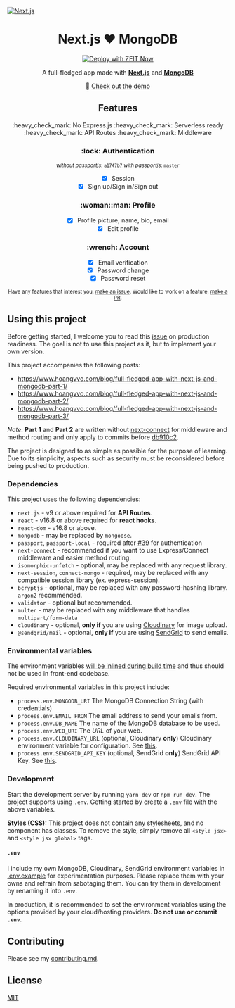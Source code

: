[![Next.js](https://assets.zeit.co/image/upload/v1538361091/repositories/next-js/next-js.png)](https://nextjs.org)

<h1 align="center">Next.js ❤️ MongoDB</h1>

<div align="center">
  
[![Deploy with ZEIT Now](https://zeit.co/button)](https://zeit.co/new/project?template=https://github.com/zeit/now/tree/master/examples/gatsby)

A full-fledged app made with [**Next.js**](https://github.com/zeit/next.js/) and [**MongoDB**](https://www.mongodb.com/)

:rocket: [Check out the demo](https://nextjs-mongodb-app.hoangvvo.now.sh/)

</div>

<h2 align="center">Features</h2>

<p align="center">:heavy_check_mark: No Express.js :heavy_check_mark: Serverless ready :heavy_check_mark: API Routes :heavy_check_mark: Middleware</p>

<h3 align="center">:lock: Authentication</h3>

<div align="center">

<sup align="center">*without passportjs*: [`a1747b7`](https://github.com/hoangvvo/nextjs-mongodb-app/commit/c36c5826f691032803760b5404ccec3446575504) *with passportjs*: `master`</sup>

- [x] Session
- [x] Sign up/Sign in/Sign out

</div>

<h3 align="center">:woman::man: Profile</h3>

<div align="center">

- [x] Profile picture, name, bio, email
- [x] Edit profile

</div>

<h3 align="center">:wrench: Account</h3>

<div align="center">

- [x] Email verification
- [x] Password change
- [x] Password reset

</div>

<div align="center">
  
<sup>Have any features that interest you, [make an issue](https://github.com/hoangvvo/nextjs-mongodb-app/issues). Would like to work on a feature, [make a PR](https://github.com/hoangvvo/nextjs-mongodb-app/pulls).<sup>
  
</div>

## Using this project

Before getting started, I welcome you to read this [issue](https://github.com/hoangvvo/nextjs-mongodb-app/issues/13) on production readiness. The goal is not to use this project as it, but to implement your own version.

This project accompanies the following posts:

- https://www.hoangvvo.com/blog/full-fledged-app-with-next-js-and-mongodb-part-1/
- https://www.hoangvvo.com/blog/full-fledged-app-with-next-js-and-mongodb-part-2/
- https://www.hoangvvo.com/blog/full-fledged-app-with-next-js-and-mongodb-part-3/

*Note*: **Part 1** and **Part 2** are written without [next-connect](https://www.npmjs.com/package/next-connect) for middleware and method routing and only apply to commits before [db910c2](https://github.com/hoangvvo/nextjs-mongodb-app/tree/db910c259adb96494156b467834c65075ca90714).

The project is designed to as simple as possible for the purpose of learning. Due to its simplicity, aspects such as security must be reconsidered before being pushed to production.

### Dependencies

This project uses the following dependencies:

- `next.js` - v9 or above required for **API Routes**.
- `react` - v16.8 or above required for **react hooks**.
- `react-dom` - v16.8 or above.
- `mongodb` - may be replaced by `mongoose`.
- `passport`, `passport-local` - required after [#39](https://github.com/hoangvvo/nextjs-mongodb-app/pull/39) for authentication
- `next-connect` - recommended if you want to use Express/Connect middleware and easier method routing.
- `isomorphic-unfetch` - optional, may be replaced with any request library.
- `next-session`, `connect-mongo` - required, may be replaced with any compatible session library (ex. express-session).
- `bcryptjs` - optional, may be replaced with any password-hashing library. `argon2` recommended.
- `validator` - optional but recommended.
- `multer` - may be replaced with any middleware that handles `multipart/form-data`
- `cloudinary` - optional, **only if** you are using [Cloudinary](https://cloudinary.com) for image upload.
- `@sendgrid/mail` - optional, **only if** you are using [SendGrid](https://sendgrid.com/) to send emails.

### Environmental variables

The environment variables [will be inlined during build time](https://nextjs.org/docs#build-time-configuration) and thus should not be used in front-end codebase.

Required environmental variables in this project include:

- `process.env.MONGODB_URI` The MongoDB Connection String (with credentials)
- `process.env.EMAIL_FROM` The email address to send your emails from.
- `process.env.DB_NAME` The name of the MongoDB database to be used.
- `process.env.WEB_URI` The *URL* of your web.
- `process.env.CLOUDINARY_URL` (optional, Cloudinary **only**) Cloudinary environment variable for configuration. See [this](https://cloudinary.com/documentation/node_integration#configuration).
- `process.env.SENDGRID_API_KEY` (optional, SendGrid **only**) SendGrid API Key. See [this](https://sendgrid.com/docs/ui/account-and-settings/api-keys/).

### Development

Start the development server by running `yarn dev` or `npm run dev`. The project supports using `.env`. Getting started by create a `.env` file with the above variables.

**Styles (CSS):** This project does not contain any stylesheets, and no component has classes. To remove the style, simply remove all `<style jsx>` and `<style jsx global>` tags.

#### `.env`

I include my own MongoDB, Cloudinary, SendGrid environment variables in [.env.example](.env.example) for experimentation purposes. Please replace them with your owns and refrain from sabotaging them. You can try them in development by renaming it into `.env`.

In production, it is recommended to set the environment variables using the options provided by your cloud/hosting providers. **Do not use or commit `.env`**.

## Contributing

Please see my [contributing.md](CONTRIBUTING.md).

## License

[MIT](LICENSE)
